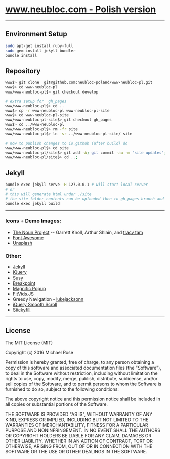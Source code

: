 # [www.neubloc.com - Polish version](https://neubloc.github.io/www-neubloc-pl/)

---
## Environment Setup

```sh
sudo apt-get install ruby-full
sudo gem install jekyll bundler
bundle install

```

## Repository

```sh
www$> git clone  git@github.com:neubloc-poland/www-neubloc-pl.git
www$> cd www-neubloc-pl
www/www-neubloc-pl$> git checkout develop 

# extra setup for  gh_pages
www/www-neubloc-pl$> cd ..
www$> cp -r www-neubloc-pl www-neubloc-pl-site
www$> cd www-neubloc-pl-site
www/www-neubloc-pl-site$> git checkout gh_pages
www$> cd ../www-neubloc-pl
www/www-neubloc-pl$> rm -fr site
www/www-neubloc-pl$> ln -sr ../www-neubloc-pl-site/ site

# now to publish changes to io.github (after build) do
www/www-neubloc-pl$> cd site
www/www-neubloc-pl/site$> git add -A; git commit -au -m "site updates"; git push ; 
www/www-neubloc-pl/site$> cd ..;

```

## Jekyll
```sh
bundle exec jekyll serve -H 127.0.0.1 # will start local server 
# or
# this will generate html under ./site 
# the site folder contents can be uploaded then to gh_pages branch and tested on github pages service
bundle exec jekyll build 
```
---


### Icons + Demo Images:

- [The Noun Project](https://thenounproject.com) -- Garrett Knoll, Arthur Shlain, and [tracy tam](https://thenounproject.com/tracytam)
- [Font Awesome](http://fortawesome.github.io/Font-Awesome/)
- [Unsplash](https://unsplash.com/)

### Other:

- [Jekyll](http://jekyllrb.com/)
- [jQuery](http://jquery.com/)
- [Susy](http://susy.oddbird.net/)
- [Breakpoint](http://breakpoint-sass.com/)
- [Magnific Popup](http://dimsemenov.com/plugins/magnific-popup/)
- [FitVids.JS](http://fitvidsjs.com/)
- Greedy Navigation - [lukejacksonn](http://codepen.io/lukejacksonn/pen/PwmwWV)
- [jQuery Smooth Scroll](https://github.com/kswedberg/jquery-smooth-scroll)
- [Stickyfill](https://github.com/wilddeer/stickyfill)

---

## License

The MIT License (MIT)

Copyright (c) 2016 Michael Rose

Permission is hereby granted, free of charge, to any person obtaining a copy
of this software and associated documentation files (the "Software"), to deal
in the Software without restriction, including without limitation the rights
to use, copy, modify, merge, publish, distribute, sublicense, and/or sell
copies of the Software, and to permit persons to whom the Software is
furnished to do so, subject to the following conditions:

The above copyright notice and this permission notice shall be included in all
copies or substantial portions of the Software.

THE SOFTWARE IS PROVIDED "AS IS", WITHOUT WARRANTY OF ANY KIND, EXPRESS OR
IMPLIED, INCLUDING BUT NOT LIMITED TO THE WARRANTIES OF MERCHANTABILITY,
FITNESS FOR A PARTICULAR PURPOSE AND NONINFRINGEMENT. IN NO EVENT SHALL THE
AUTHORS OR COPYRIGHT HOLDERS BE LIABLE FOR ANY CLAIM, DAMAGES OR OTHER
LIABILITY, WHETHER IN AN ACTION OF CONTRACT, TORT OR OTHERWISE, ARISING FROM,
OUT OF OR IN CONNECTION WITH THE SOFTWARE OR THE USE OR OTHER DEALINGS IN THE
SOFTWARE.
